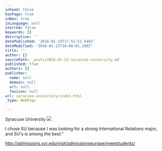 ```yaml
---
inFeed: false
hasPage: true
inNav: true
inLanguage: null
starred: false
keywords: []
description: ''
datePublished: '2016-01-24T17:52:52.649Z'
dateModified: '2016-01-23T10:08:01.200Z'
title: ''
author: []
sourcePath: _posts/2016-01-22-syracuse-university.md
published: true
authors: []
publisher:
  name: null
  domain: null
  url: null
  favicon: null
url: syracuse-university/index.html
_type: WebPage

---
```

Syracuse University
![](https://s3-us-west-2.amazonaws.com/the-grid-img/p/fea1febe990174c7bb63dbb43a119f5678c7549a.jpg)

I chose SU because I was looking for a strong International Relations major, and SU's is among the best."

http://admissions.syr.edu/visit/admissionseurope/meetstudents/